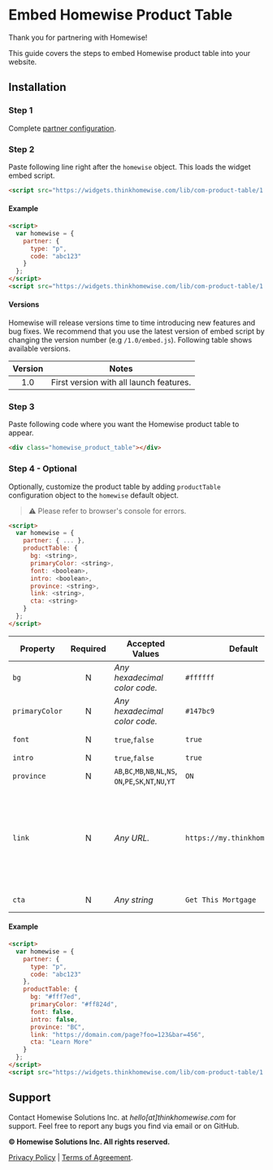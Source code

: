 # Embed Homewise Product Table
Thank you for partnering with Homewise!

This guide covers the steps to embed Homewise product table into your website.

## Installation

### Step 1
Complete [partner configuration](../../partner/configuration.md).

### Step 2
Paste following line right after the `homewise` object. This loads the widget embed script.

```html
<script src="https://widgets.thinkhomewise.com/lib/com-product-table/1.0/embed.js"></script>
```

#### Example
```html
<script>
  var homewise = {
    partner: {
      type: "p",
      code: "abc123"
    }
  };
</script>
<script src="https://widgets.thinkhomewise.com/lib/com-product-table/1.0/embed.js"></script>
```

#### Versions
Homewise will release versions time to time introducing new features and bug fixes. We recommend that you use the latest 
version of embed script by changing the version number (e.g `/1.0/embed.js`). Following table shows available versions.

| Version | Notes                                   |
|:-------:|-----------------------------------------|
|   1.0   | First version with all launch features. |


### Step 3
Paste following code where you want the Homewise product table to appear.
```html
<div class="homewise_product_table"></div>
```

### Step 4 - Optional
Optionally, customize the product table by adding `productTable` configuration object to the `homewise` default object.
> :warning: Please refer to browser's console for errors.

```html
<script>
  var homewise = {
    partner: { ... },
    productTable: {
      bg: <string>,
      primaryColor: <string>,
      font: <boolean>,
      intro: <boolean>,
      province: <string>,
      link: <string>,
      cta: <string>
    }
  };
</script>
```

| Property       | Required | Accepted Values                                                  | Default                        | Notes                                                                                                                                                                                                                                                                                                                                                                                                                                         |
|----------------|:--------:|------------------------------------------------------------------|--------------------------------|-----------------------------------------------------------------------------------------------------------------------------------------------------------------------------------------------------------------------------------------------------------------------------------------------------------------------------------------------------------------------------------------------------------------------------------------------|
| `bg`           |    N     | *Any hexadecimal color code.*                                    | `#ffffff`                      | Set default background color. Consider accessibility concerns when selecting the the colour.                                                                                                                                                                                                                                                                                                                                                  |
| `primaryColor` |    N     | *Any hexadecimal color code.*                                    | `#147bc9`                      | Set default primary color. This sets colors for buttons and borders. Consider accessibility concerns when selecting the the colour.                                                                                                                                                                                                                                                                                                           |
| `font`         |    N     | `true`,`false`                                                   | `true`                         | Toggle standard font load. `false` will allow you to apply the font used your website's CSS.                                                                                                                                                                                                                                                                                                                                                  |
| `intro`        |    N     | `true`,`false`                                                   | `true`                         | Toggle leading headline and introduction copy.                                                                                                                                                                                                                                                                                                                                                                                                |
| `province`     |    N     | `AB`,`BC`,`MB`,`NB`,`NL`,`NS`,<br/>`ON`,`PE`,`SK`,`NT`,`NU`,`YT` | `ON`                           | Set default province selection.                                                                                                                                                                                                                                                                                                                                                                                                               |
| `link`         |    N     | *Any URL.*                                                       | `https://my.thinkhomewise.com` | Set click through URL. Assuming Homewise online application is embedded in this page: <br/>- Query string variable `hw_product` should be captured and send back to embedded app as `hw_product`. <br/>- Query string variable `hw_state` should be captured and send back to embedded app as `state`. <br/><br/>e.g. `https://my.thinkhomewise.com/p/abc123/<hw_product_value>/embed?hw_product=<hw_product_value>&state=<hw_state_value>`   |
| `cta`          |    N     | *Any string*                                                     | `Get This Mortgage`            | Set default CTA label. Provided value is converted to uppercase automatically.                                                                                                                                                                                                                                                                                                                                                                |


#### Example
```html
<script>
  var homewise = {
    partner: {
      type: "p",
      code: "abc123"
    },
    productTable: {
      bg: "#fff7ed",
      primaryColor: "#ff824d",
      font: false,
      intro: false,
      province: "BC",
      link: "https://domain.com/page?foo=123&bar=456",
      cta: "Learn More"
    }
  };
</script>
<script src="https://widgets.thinkhomewise.com/lib/com-product-table/1.0/embed.js"></script>
```

## Support
Contact Homewise Solutions Inc. at *hello[at]thinkhomewise.com* for support. Feel free to report any bugs you find via 
email or on GitHub.

**© Homewise Solutions Inc. All rights reserved.**

[Privacy Policy](https://thinkhomewise.com/page/privacy/) | [Terms of Agreement](https://thinkhomewise.com/page/term/).







